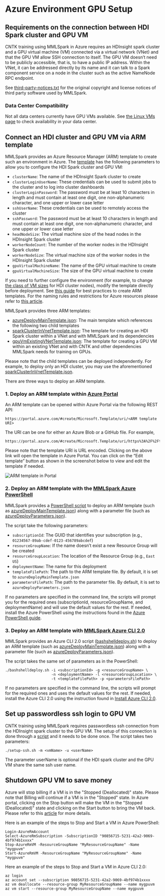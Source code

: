 # Azure Environment GPU Setup

## Requirements on the connection between HDI Spark cluster and GPU VM

CNTK training using MMLSpark in Azure requires an HDInsight spark cluster and a
GPU virtual machine (VM) connected via a virtual network (VNet) and that the GPU
VM allow SSH connection to itself.  The GPU VM doesn’t need to be publicly
accessible, that is, to have a public IP address.  Within the VNet, it can be
addressed directly by its name and it can talk to a Spark component service on a
node in the cluster such as the active NameNode RPC endpoint.

See [third-party-notices.txt](third-party-notices.txt) for the original
copyright and license notices of third party software used by MMLSpark.

### Data Center Compatibility

Not all data centers currently have GPU VMs available.  See [the Linux VMs
page](https://azure.microsoft.com/en-us/pricing/details/virtual-machines/linux/)
to check availability in your data center.

## Connect an HDI cluster and GPU VM via ARM template

MMLSpark provides an Azure Resource Manager (ARM) template to create such an
environment in Azure.  The
[template](../tools/deployment/azureDeployMainTemplate.json) has the following
parameters to allow you to configure the HDI Spark cluster and GPU VM:

- `clusterName`: The name of the HDInsight Spark cluster to create
- `clusterLoginUserName`: These credentials can be used to submit jobs to the
  cluster and to log into cluster dashboards
- `clusterLoginPassword`: The password must be at least 10 characters in length
  and must contain at least one digit, one non-alphanumeric character, and one
  upper or lower case letter
- `sshUserName`: These credentials can be used to remotely access the cluster
- `sshPassword`: The password must be at least 10 characters in length and must
  contain at least one digit, one non-alphanumeric character, and one upper or
  lower case letter
- `headNodeSize`: The virtual machine size of the head nodes in the HDInsight
  Spark cluster
- `workerNodeCount`: The number of the worker nodes in the HDInsight Spark
  cluster
- `workerNodeSize`: The virtual machine size of the worker nodes in the
  HDInsight Spark cluster
- `gpuVirtualMachineName`: The name of the GPU virtual machine to create
- `gpuVirtualMachineSize`: The size of the GPU virtual machine to create

If you need to further configure the environment (for example, to change [the
class of VM
sizes](https://azure.microsoft.com/en-us/pricing/details/virtual-machines/linux/)
for HDI cluster nodes), modify the template directly before deployment.  See
[this
guide](https://docs.microsoft.com/en-us/azure/azure-resource-manager/resource-manager-template-best-practices)
for best practices to create ARM templates.  For the naming rules and
restrictions for Azure resources please refer to [this
article](https://docs.microsoft.com/en-us/azure/architecture/best-practices/naming-conventions).

MMLSpark provides three ARM templates:

- [azureDeployMainTemplate.json](../tools/deployment/azureDeployMainTemplate.json):
  The main template which references the following two child templates
- [sparkClusterInVnetTemplate.json](../tools/deployment/sparkClusterInVnetTemplate.json):
  The template for creating an HDI Spark cluster within a VNet and with MMLSpark
  and its dependencies
- [gpuVmExistingVNetTemplate.json](../tools/deployment/gpuVmExistingVNetTemplate.json):
  The template for creating a GPU VM within an existing VNet and with CNTK and
  other dependencies MMLSpark needs for training on GPUs.

Please note that the child templates can be deployed independently.  For
example, to deploy only an HDI cluster, you may use the aforementioned
[sparkClusterInVnetTemplate.json](../tools/deployment/sparkClusterInVnetTemplate.json).

There are three ways to deploy an ARM template.

### 1. Deploy an ARM template within [Azure Portal](https://ms.portal.azure.com/)

An ARM template can be opened within Azure Portal via the following REST API:

    https://portal.azure.com/#create/Microsoft.Template/uri/<ARM template URI>

The URI can be one for either an Azure Blob or a GitHub file.  For example,

    https://portal.azure.com/#create/Microsoft.Template/uri/https%3A%2F%2Ftongtest.blob.core.windows.net%2Fcntk%2FazureDeployMainTemplate.json

Please note that the template URI is URL encoded.  Clicking on the above link
will open the template in Azure Portal.  You can click on the “Edit template”
button as shown in the screenshot below to view and edit the template if needed.

![ARM template in Portal](http://image.ibb.co/gZ6iiF/arm_Template_In_Portal.png)

### 2. Deploy an ARM template with the [MMLSpark Azure PowerShell](../tools/deployment/powershelldeploy.ps1)

MMLSpark provides a [PowerShell
script](../tools/deployment/powershelldeploy.ps1) to deploy an ARM template
(such as
[azureDeployMainTemplate.json](../tools/deployment/azureDeployMainTemplate.json))
along with a parameter file (such as
[azureDeployParameters.json](../tools/deployment/azureDeployParameters.json)).

The script take the following parameters:
- `subscriptionId`: The GUID that identifies your subscription (e.g.,
  `01234567-89ab-cdef-0123-456789abcdef`)
- `resourceGroupName`: If the name doesn’t exist a new Resource Group
  will be created
- `resourceGroupLocation`: The location of the Resource Group
  (e.g., `East US`)
- `deploymentName`: The name for this deployment
- `templateFilePath`: The path to the ARM template file.  By default, it is set
  to `azureDeployMainTemplate.json`
- `parametersFilePath`: The path to the parameter file.  By default, it is set
  to `azureDeployParameters.json`

If no parameters are specified in the command line, the scripts will prompt you
for the required ones (subscriptionId, resourceGroupName, and deploymentName)
and will use the default values for the rest.  If needed, install the Azure
PowerShell using the instructions found in the [Azure PowerShell
guide](https://docs.microsoft.com/powershell/azureps-cmdlets-docs/).

### 3. Deploy an ARM template with [MMLSpark Azure CLI 2.0](../tools/deployment/bashshelldeploy.sh)

MMLSpark provides an Azure CLI 2.0 script
([bashshelldeploy.sh](../tools/deployment/bashshelldeploy.sh)) to deploy an ARM
template (such as
[azureDeployMainTemplate.json](../tools/deployment/azureDeployMainTemplate.json))
along with a parameter file (such as
[azureDeployParameters.json](../tools/deployment/azureDeployMainTemplate.json)).

The script takes the same set of parameters as in the PowerShell:

    ./bashshelldeploy.sh -i <subscriptionId> -g <resourceGroupName> \
                         -n <deploymentName> -l <resourceGroupLocation> \
                         -t <templateFilePath> -p <parametersFilePath>

If no parameters are specified in the command line, the scripts will prompt for
the required ones and uses the default values for the rest.  If needed, install
the Azure CLI 2.0 using the instruction found in [Install Azure CLI
2.0](https://docs.microsoft.com/en-us/cli/azure/install-azure-cli).

## Set up passwordless ssh login to GPU VM

CNTK training using MMLSpark requires passwordless ssh connection from the
HDInsight spark cluster to the GPU VM.  The setup of this connection is done
through a [script](../tools/deployment/gpuvmsetup.sh) and it needs to be done
once.  The script takes two parameters:

    ./setup-ssh.sh -m <vmName> -u <userName>

The parameter userName is optional if the HDI spark cluster and the GPU VM share
the same ssh user name.

## Shutdown GPU VM to save money

Azure will stop billing if a VM is in the "Stopped (Deallocated)" state.  Please
note that Billing will continue if a VM is in the "Stopped" state.  In Azure
portal, clicking on the Stop button will make the VM in the "Stopped
(Deallocated)" state and clicking on the Start button to bring the VM back.
Please refer to this
[article](https://buildazure.com/2017/03/16/properly-shutdown-azure-vm-to-save-money/)
for more details.

Here is an example of the steps to Stop and Start a VM in Azure PowerShell:

    Login-AzureRmAccount
    Select-AzureRmSubscription -SubscriptionID "90856715-5231-42a2-9069-4bf974b1xxxx"
    Stop-AzureRmVM -ResourceGroupName "MyResourceGroupName" -Name "mygpuvm"
    Start-AzureRmVM -ResourceGroupName "MyResourceGroupName" -Name "mygpuvm"

Here an example of the steps to Stop and Start a VM in Azure CLI 2.0:

    az login
    az account set --subscription 90856715-5231-42a2-9069-4bf974b1xxxx
    az vm deallocate --resource-group MyResourceGroupName --name mygpuvm
    az vm start --resource-group MyResourceGroupName --name mygpuvm
